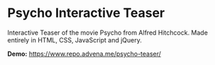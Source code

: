 # Psycho Interactive Teaser
Interactive Teaser of the movie Psycho from Alfred Hitchcock. Made entirely in HTML, CSS, JavaScript and jQuery.

**Demo:** https://www.repo.advena.me/psycho-teaser/
